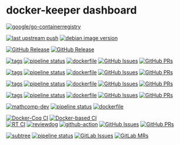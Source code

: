 # docker-keeper dashboard

[![google/go-containerregistry](https://img.shields.io/badge/ggcr-registry_explorer-green)](https://explore.ggcr.dev)

[![last upstream push](https://img.shields.io/github/last-commit/debuerreotype/docker-debian-artifacts/dist-amd64?path=bookworm%2Fslim%2FDockerfile&display_timestamp=committer&label=last%20upstream%20push)](https://github.com/debuerreotype/docker-debian-artifacts/blob/dist-amd64/bookworm/slim/Dockerfile)
[![debian image version](https://img.shields.io/docker/v/_/debian%2Fbookworm-slim?sort=semver&label=debian%20image%20version)](https://hub.docker.com/_/debian/tags?page=&page_size=&ordering=last_updated&name=bookworm-slim)

[![GitHub Release](https://img.shields.io/github/v/release/ocaml/opam?label=opam%20--version)](https://github.com/ocaml/opam/releases)
[![GitHub Release](https://img.shields.io/github/v/release/ocaml/dune?label=dune%20--version)](https://github.com/ocaml/dune/releases)

[![tags](https://img.shields.io/badge/tags%20on-docker%20hub-blue.svg)](https://hub.docker.com/r/coqorg/base#supported-tags "Supported tags on Docker Hub")
[![pipeline status](https://gitlab.com/coq-community/docker-base/badges/master/pipeline.svg)](https://gitlab.com/coq-community/docker-base/-/pipelines)
[![dockerfile](https://img.shields.io/badge/docker--base%20on-github-blue.svg)](https://github.com/coq-community/docker-base "Dockerfile source repository")
[![GitHub Issues](https://img.shields.io/github/issues/coq-community/docker-base)](https://github.com/coq-community/docker-base/issues)
[![GitHub PRs](https://img.shields.io/github/issues-pr/coq-community/docker-base)](https://github.com/coq-community/docker-base/pulls)

[![tags](https://img.shields.io/badge/tags%20on-docker%20hub-blue.svg)](https://hub.docker.com/r/coqorg/coq#supported-tags "Supported tags on Docker Hub")
[![pipeline status](https://gitlab.com/coq-community/docker-coq/badges/master/pipeline.svg)](https://gitlab.com/coq-community/docker-coq/-/pipelines)
[![dockerfile](https://img.shields.io/badge/docker--coq%20on-github-blue.svg)](https://github.com/coq-community/docker-coq "Dockerfile source repository")
[![GitHub Issues](https://img.shields.io/github/issues/coq-community/docker-coq)](https://github.com/coq-community/docker-coq/issues)
[![GitHub PRs](https://img.shields.io/github/issues-pr/coq-community/docker-coq)](https://github.com/coq-community/docker-coq/pulls)

[![tags](https://img.shields.io/badge/tags%20on-docker%20hub-blue.svg)](https://hub.docker.com/r/rocq/rocq-prover#supported-tags "Supported tags on Docker Hub")
[![pipeline status](https://gitlab.com/coq-community/docker-rocq/badges/master/pipeline.svg)](https://gitlab.com/coq-community/docker-rocq/-/pipelines)
[![dockerfile](https://img.shields.io/badge/docker--rocq%20on-github-blue.svg)](https://github.com/coq-community/docker-rocq "Dockerfile source repository")
[![GitHub Issues](https://img.shields.io/github/issues/coq-community/docker-rocq)](https://github.com/coq-community/docker-rocq/issues)
[![GitHub PRs](https://img.shields.io/github/issues-pr/coq-community/docker-rocq)](https://github.com/coq-community/docker-rocq/pulls)

[![tags](https://img.shields.io/badge/tags%20on-docker%20hub-blue.svg)](https://hub.docker.com/r/mathcomp/mathcomp#supported-tags "Supported tags on Docker Hub")
[![pipeline status](https://gitlab.inria.fr/math-comp/docker-mathcomp/badges/master/pipeline.svg)](https://gitlab.inria.fr/math-comp/docker-mathcomp/-/pipelines)
[![dockerfile](https://img.shields.io/badge/docker--mathcomp%20on-github-blue.svg)](https://github.com/math-comp/docker-mathcomp "Dockerfile source repository")
[![GitHub Issues](https://img.shields.io/github/issues/math-comp/docker-mathcomp)](https://github.com/math-comp/docker-mathcomp/issues)
[![GitHub PRs](https://img.shields.io/github/issues-pr/math-comp/docker-mathcomp)](https://github.com/math-comp/docker-mathcomp/pulls)

[![mathcomp-dev](https://img.shields.io/badge/tags%20on-docker%20hub-blue.svg)](https://hub.docker.com/r/mathcomp/mathcomp-dev "Images on Docker Hub")
[![pipeline status](https://gitlab.inria.fr/math-comp/math-comp/badges/master/pipeline.svg)](https://gitlab.inria.fr/math-comp/math-comp/-/pipelines)
[![dockerfile](https://img.shields.io/badge/mathcomp--dev%20on-github-blue.svg)](https://github.com/math-comp/math-comp "Dockerfile source repository")

[![Docker-Coq CI][docker-coq-ci-badge]][docker-coq-ci-link]
[![Docker-based CI][python-ci-badge]][python-ci-link]  
[![RT CI][rt-ci-badge]][rt-ci-link]
[![reviewdog][reviewdog-badge]][reviewdog-link]
[![github-action](https://img.shields.io/badge/docker--coq--action%20on-github-blue.svg)](https://github.com/coq-community/docker-coq-action "docker-coq-action repository")
[![GitHub Issues](https://img.shields.io/github/issues/coq-community/docker-coq-action)](https://github.com/coq-community/docker-coq-action/issues)
[![GitHub PRs](https://img.shields.io/github/issues-pr/coq-community/docker-coq-action)](https://github.com/coq-community/docker-coq-action/pulls)


[reviewdog-badge]: https://github.com/coq-community/docker-coq-action/actions/workflows/reviewdog.yml/badge.svg?branch=master
[reviewdog-link]:https://github.com/coq-community/docker-coq-action/actions/workflows/reviewdog.yml

[docker-coq-ci-badge]: https://github.com/coq-community/docker-coq-action/actions/workflows/coq-demo.yml/badge.svg?branch=master
[docker-coq-ci-link]:https://github.com/coq-community/docker-coq-action/actions/workflows/coq-demo.yml

[python-ci-badge]: https://github.com/coq-community/docker-coq-action/actions/workflows/python-demo.yml/badge.svg?branch=master
[python-ci-link]:https://github.com/coq-community/docker-coq-action/actions/workflows/python-demo.yml

[rt-ci-badge]: https://github.com/coq-community/docker-coq-action/actions/workflows/gha-rt.yml/badge.svg?branch=master
[rt-ci-link]:https://github.com/coq-community/docker-coq-action/actions/workflows/gha-rt.yml

[![subtree](https://img.shields.io/badge/docker--keeper%20on-gitlab-blue.svg)](https://gitlab.com/erikmd/docker-keeper "docker-keeper repository")
[![pipeline status](https://gitlab.com/erikmd/docker-keeper/badges/master/pipeline.svg)](https://gitlab.com/erikmd/docker-keeper/-/pipelines)
[![GitLab Issues](https://img.shields.io/gitlab/issues/open/erikmd%2Fdocker-keeper)](https://gitlab.com/erikmd/docker-keeper/-/issues)
[![GitLab MRs](https://img.shields.io/gitlab/merge-requests/open/erikmd%2Fdocker-keeper)](https://gitlab.com/erikmd/docker-keeper/-/merge_requests)

